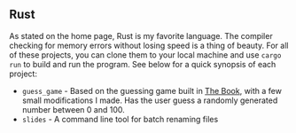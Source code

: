 ## Rust

As stated on the home page, Rust is my favorite language. The compiler checking for memory errors without losing speed is a thing of beauty.
For all of these projects, you can clone them to your local machine and use `cargo run` to build and run the program. See below for a quick synopsis of each project:

- `guess_game` - Based on the guessing game built in [The Book](https://doc.rust-lang.org/book/ch02-00-guessing-game-tutorial.html), with a few small modifications I made. Has the user guess a randomly generated number between 0 and 100.
- `slides` - A command line tool for batch renaming files
